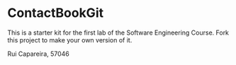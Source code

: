 # ContactBookGit
This is a starter kit for the first lab of the Software Engineering Course.
Fork this project to make your own version of it.

Rui Capareira, 57046

